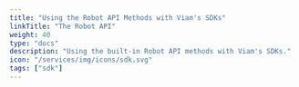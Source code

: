 ```yaml
---
title: "Using the Robot API Methods with Viam's SDKs"
linkTitle: "The Robot API"
weight: 40
type: "docs"
description: "Using the built-in Robot API methods with Viam's SDKs."
icon: "/services/img/icons/sdk.svg"
tags: ["sdk"]
---
```


